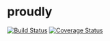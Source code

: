 # proudly

[![Build Status](https://circleci.com/gh/pempel/proudly/tree/master.svg?style=shield)](https://circleci.com/gh/pempel/proudly/tree/master)
[![Coverage Status](https://coveralls.io/repos/github/pempel/proudly/badge.svg?branch=master)](https://coveralls.io/github/pempel/proudly?branch=master)
